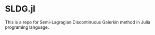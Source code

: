 # SLDG.jl
This is a repo for Semi-Lagragian Discontinuous Galerkin method in Julia programing language.
